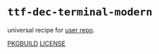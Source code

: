 # `ttf-dec-terminal-modern`

universal recipe for [user repo](../themartiancompany/ur).

[PKGBUILD](PKGBUILD)
[LICENSE](COPYING)
